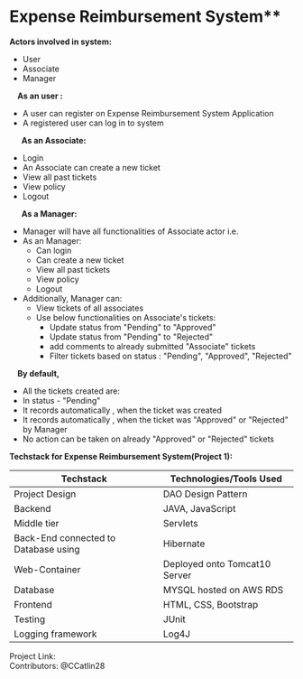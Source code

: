 # Expense Reimbursement System**

**Actors involved in system:**  

- User 
- Associate
- Manager 



`  `**As an user :** 

- A user can register on Expense Reimbursement System Application
- A registered user can log in to system



`   `**As an Associate:** 

- Login
- An Associate can create a new ticket
- View all past tickets 
- View policy 
- Logout



`   `**As a Manager:** 

- Manager will have all functionalities of Associate actor i.e.
- As an Manager: 
  - Can login
  - Can create a new ticket
  - View all past tickets 
  - View policy
  - Logout
- Additionally, Manager can:
  - View tickets of all associates 
  - Use below functionalities on Associate's tickets: 
    - Update status from "Pending" to "Approved"
    - Update status from "Pending" to "Rejected"
    - add comments to already submitted "Associate" tickets
    - Filter tickets based on status : "Pending", "Approved", "Rejected" 



`  `**By default,** 

- All the tickets created are: 
- In status - "Pending"
- It records automatically , when the ticket was created
- It records automatically , when the ticket was "Approved" or "Rejected" by Manager 
- No action can be taken on already "Approved" or "Rejected" tickets

__Techstack for Expense Reimbursement System(Project 1):__ 

  Techstack  | Technologies/Tools Used
------------ | -------------
Project Design | DAO Design Pattern 
Backend | JAVA, JavaScript 
Middle tier | Servlets
Back-End connected to Database using | Hibernate
Web-Container | Deployed onto Tomcat10 Server
Database | MYSQL hosted on AWS RDS
Frontend | HTML, CSS, Bootstrap 
Testing | JUnit
Logging framework | Log4J 



Project Link:  
Contributors: @CCatlin28










